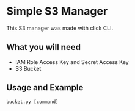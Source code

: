 # Simple S3 Manager 
This S3 manager was made with click CLI. 
## What you will need 
- IAM Role Access Key and Secret Access Key
- S3 Bucket 

## Usage and Example 
```
bucket.py [command] 

```


